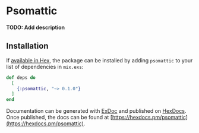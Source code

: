 # Psomattic

**TODO: Add description**

## Installation

If [available in Hex](https://hex.pm/docs/publish), the package can be installed
by adding `psomattic` to your list of dependencies in `mix.exs`:

```elixir
def deps do
  [
    {:psomattic, "~> 0.1.0"}
  ]
end
```

Documentation can be generated with [ExDoc](https://github.com/elixir-lang/ex_doc)
and published on [HexDocs](https://hexdocs.pm). Once published, the docs can
be found at [https://hexdocs.pm/psomattic](https://hexdocs.pm/psomattic).

